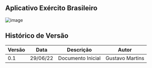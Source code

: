 ## Aplicativo Exército Brasileiro
![image](https://user-images.githubusercontent.com/72039007/176435212-84167340-fa0f-41c9-8ea9-c608055ec031.png)

## Histórico de Versão

| Versão | Data | Descrição | Autor |
|--------|------|-----------|-------|
| 0.1 | 29/06/22 | Documento Inicial | Gustavo Martins |